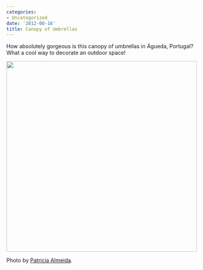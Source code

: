 ```yaml
---
categories:
- Uncategorized
date: '2012-08-16'
title: Canopy of Umbrellas
---
```


How absolutely gorgeous is this canopy of umbrellas in Águeda, Portugal? What a cool way to decorate an outdoor space!

<img alt="" src="http://farm9.staticflickr.com/8010/7616701990_77f1724fb1.jpg" title="Canopy of Umbrellas by Patricia Almeida" class="aligncenter" width="500" height="500">

Photo by <a href="http://www.flickr.com/photos/vento-na-praia/7616701990/in/set-72157630780118448/">Patricia Almeida</a>.